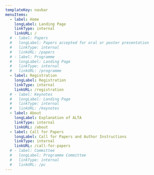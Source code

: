 ```yaml
---
templateKey: navbar
menuItems:
  - label: Home
    longLabel: Landing Page
    linkType: internal
    linkURL: /
  # - label: Papers
  #   longLabel: Papers accepted for oral or poster presentation
  #   linkType: internal
  #   linkURL: /papers
  # - label: Programme
  #   longLabel: Landing Page
  #   linkType: internal
  #   linkURL: /programme
  - label: Registration
    longLabel: Registration
    linkType: internal
    linkURL: /registration
  # - label: Keynotes
  #   longLabel: Landing Page
  #   linkType: internal
  #   linkURL: /keynotes
  - label: About
    longLabel: Explanation of ALTA
    linkType: internal
    linkURL: /about
  - label: Call for Papers
    longLabel: Call for Papers and Author Instructions
    linkType: internal
    linkURL: /call-for-papers
  # - label: Committee
  #   longLabel: Programme Committee
  #   linkType: internal
  #   linkURL: /pc
---
```


